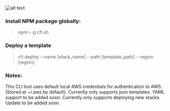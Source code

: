 
![alt text](https://user-images.githubusercontent.com/46061162/50387635-19e89c00-06b6-11e9-9c6e-eae089a35d0e.png)

### Install NPM package globally:
> npm i -g cfi.sh

### Deploy a template
> cfi deploy --name [stack_name] --path [template_path] --region [region]

### Notes:
This CLI tool uses default local AWS credentials for authentication to AWS. (Stored at ~/.aws by default).
Currently only supports json templates. YAML support to be added soon.
Currently only supports deploying new stacks. Update to be added soon.
